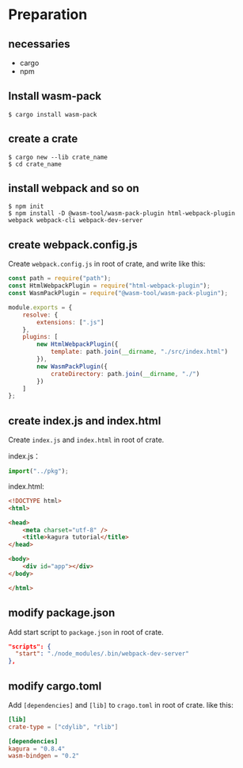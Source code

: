 # Preparation

## necessaries

- cargo
- npm

## Install wasm-pack

```shell
$ cargo install wasm-pack
```

## create a crate

```shell
$ cargo new --lib crate_name
$ cd crate_name
```

## install webpack and so on

```shell
$ npm init
$ npm install -D @wasm-tool/wasm-pack-plugin html-webpack-plugin webpack webpack-cli webpack-dev-server
```

## create webpack.config.js

Create `webpack.config.js` in root of crate, and write like this:

```javascript
const path = require("path");
const HtmlWebpackPlugin = require("html-webpack-plugin");
const WasmPackPlugin = require("@wasm-tool/wasm-pack-plugin");

module.exports = {
    resolve: {
        extensions: [".js"]
    },
    plugins: [
        new HtmlWebpackPlugin({
            template: path.join(__dirname, "./src/index.html")
        }),
        new WasmPackPlugin({
            crateDirectory: path.join(__dirname, "./")
        })
    ]
};
```

## create index.js and index.html

Create `index.js` and `index.html` in root of crate.

index.js：

```javascript
import("../pkg");
```

index.html:

```html
<!DOCTYPE html>
<html>

<head>
    <meta charset="utf-8" />
    <title>kagura tutorial</title>
</head>

<body>
    <div id="app"></div>
</body>

</html>
```

## modify package.json

Add start script to `package.json` in root of crate.

```json
"scripts": {
  "start": "./node_modules/.bin/webpack-dev-server"
},
```

## modify cargo.toml

Add `[dependencies]` and `[lib]` to `crago.toml` in root of crate. like this:

```toml
[lib]
crate-type = ["cdylib", "rlib"]

[dependencies]
kagura = "0.8.4"
wasm-bindgen = "0.2"
```
